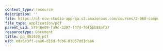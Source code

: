 ```yaml
---
content_type: resource
description: ''
file: https://ol-ocw-studio-app-qa.s3.amazonaws.com/courses/2-068-computational-ocean-acoustics-13-853-spring-2003/eda5c3ffea86d16dfdb601857dd1da66_pp_483490.pdf
file_type: application/pdf
parent_uid: 57948e09-fa9d-3287-f474-76f5bb88af37
resourcetype: Document
title: pp_483490.pdf
uid: eda5c3ff-ea86-d16d-fdb6-01857dd1da66
---
```

